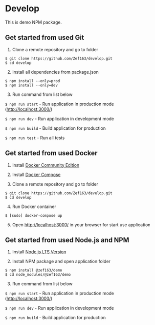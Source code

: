 # Develop
This is demo NPM package.

## Get started from used Git
1. Clone a remote repository and go to folder
```console
$ git clone https://github.com/Zef163/develop.git 
$ cd develop
```

2. Install all dependencies from package.json
```console
$ npm install --only=prod
$ npm install --only=dev
```

3. Run command from list below

`$ npm run start` - Run application in production mode ([http://localhost:3000/](http://localhost:3000/))

`$ npm run dev` - Run application in development mode

`$ npm run build` - Build application for production

`$ npm run test` - Run all tests

## Get started from used Docker
1. Install [Docker Community Edition](https://docs.docker.com/engine/installation/)

2. Install [Docker Compose](https://docs.docker.com/compose/install/)

3. Clone a remote repository and go to folder
```console
$ git clone https://github.com/Zef163/develop.git 
$ cd develop
```

4. Run Docker container
```console
$ [sudo] docker-compose up
```

5. Open [http://localhost:3000/](http://localhost:3000/) in your browser for start use application

## Get started from used Node.js and NPM
1. Install [Node.js LTS Version](https://nodejs.org/en/download/)

2. Install NPM package and open application folder
```console
$ npm install @zef163/demo
$ cd node_modules/@zef163/demo
```

3. Run command from list below

`$ npm run start` - Run application in production mode ([http://localhost:3000/](http://localhost:3000/))

`$ npm run dev` - Run application in development mode

`$ npm run build` - Build application for production